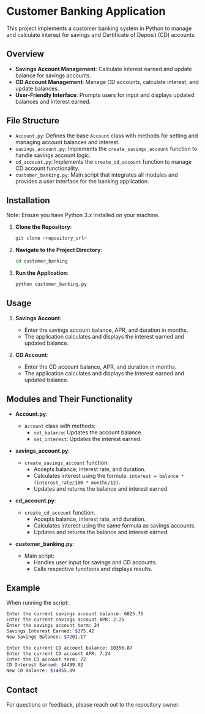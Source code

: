 
# Customer Banking Application

This project implements a customer banking system in Python to manage and calculate interest for savings and Certificate of Deposit (CD) accounts.

## Overview

- **Savings Account Management**: Calculate interest earned and update balance for savings accounts.
- **CD Account Management**: Manage CD accounts, calculate interest, and update balances.
- **User-Friendly Interface**: Prompts users for input and displays updated balances and interest earned.

## File Structure

- `Account.py`: Defines the base `Account` class with methods for setting and managing account balances and interest.
- `savings_account.py`: Implements the `create_savings_account` function to handle savings account logic.
- `cd_account.py`: Implements the `create_cd_account` function to manage CD account functionality.
- `customer_banking.py`: Main script that integrates all modules and provides a user interface for the banking application.

## Installation
Note: Ensure you have Python 3.x installed on your machine.

1. **Clone the Repository**:
   ```bash
   git clone <repository_url>
   ```

2. **Navigate to the Project Directory**:
   ```bash
   cd customer_banking
   ```

3. **Run the Application**:
   ```bash
   python customer_banking.py
   ```

## Usage

1. **Savings Account**:
   - Enter the savings account balance, APR, and duration in months.
   - The application calculates and displays the interest earned and updated balance.

2. **CD Account**:
   - Enter the CD account balance, APR, and duration in months.
   - The application calculates and displays the interest earned and updated balance.

## Modules and Their Functionality

- **Account.py**:
  - `Account` class with methods:
    - `set_balance`: Updates the account balance.
    - `set_interest`: Updates the interest earned.

- **savings_account.py**:
  - `create_savings_account` function:
    - Accepts balance, interest rate, and duration.
    - Calculates interest using the formula: `interest = balance * (interest_rate/100 * months/12)`.
    - Updates and returns the balance and interest earned.

- **cd_account.py**:
  - `create_cd_account` function:
    - Accepts balance, interest rate, and duration.
    - Calculates interest using the same formula as savings accounts.
    - Updates and returns the balance and interest earned.

- **customer_banking.py**:
  - Main script:
    - Handles user input for savings and CD accounts.
    - Calls respective functions and displays results.

## Example

When running the script:
```bash
Enter the current savings account balance: 6825.75
Enter the current savings account APR: 2.75
Enter the savings account term: 24
Savings Interest Earned: $375.42
New Savings Balance: $7201.17

Enter the current CD account balance: 10356.87
Enter the current CD account APR: 7.24
Enter the CD account term: 72
CD Interest Earned: $4499.02
New CD Balance: $14855.89
```


## Contact

For questions or feedback, please reach out to the repository owner.
